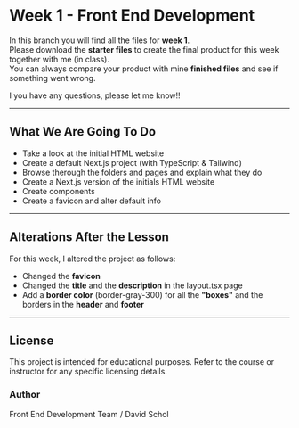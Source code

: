 # Week 1 - Front End Development

In this branch you will find all the files for **week 1**.\
Please download the **starter files** to create the final product for
this week together with me (in class).\
You can always compare your product with mine **finished files** and see if something went
wrong.

I you have any questions, please let me know!!

------------------------------------------------------------------------

## What We Are Going To Do

- Take a look at the initial HTML website
- Create a default Next.js project (with TypeScript & Tailwind)
- Browse therough the folders and pages and explain what they do
- Create a Next.js version of the initials HTML website
- Create components
- Create a favicon and alter default info

------------------------------------------------------------------------

## Alterations After the Lesson

For this week, I altered the project as follows:

-   Changed the **favicon**
-   Changed the **title** and the **description** in the layout.tsx page
-   Add a **border color** (border-gray-300) for all the **"boxes"** and the borders
    in the **header** and **footer**

------------------------------------------------------------------------

## License

This project is intended for educational purposes.
Refer to the course or instructor for any specific licensing details.

### Author

Front End Development Team / David Schol
